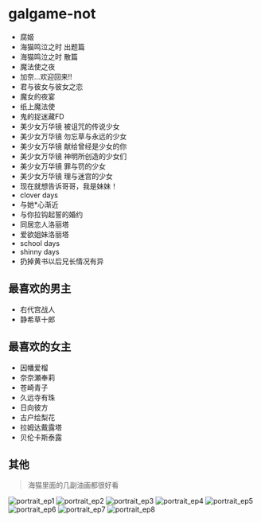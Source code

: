 # galgame-not

* 腐姬
* 海猫鸣泣之时 出题篇
* 海猫鸣泣之时 散篇
* 魔法使之夜
* 加奈…欢迎回来!!
* 君与彼女与彼女之恋
* 魔女的夜宴
* 纸上魔法使
* 鬼的捉迷藏FD
* 美少女万华镜 被诅咒的传说少女
* 美少女万华镜 勿忘草与永远的少女
* 美少女万华镜 献给曾经是少女的你
* 美少女万华镜 神明所创造的少女们
* 美少女万华镜 罪与罚的少女
* 美少女万华镜 理与迷宫的少女
* 现在就想告诉哥哥，我是妹妹！
* clover days
* 与她*心渐近
* 与你拉钩起誓的婚约
* 同居恋人洛丽塔
* 爱欲姐妹洛丽塔
* school days
* shinny days
* 扔掉黄书以后兄长情况有异

## 最喜欢的男主

* 右代宫战人
* 静希草十郎

## 最喜欢的女主

* 因幡爱榴
* 奈奈瀬奉莉
* 苍崎青子
* 久远寺有珠
* 日向彼方
* 古户绘梨花
* 拉姆达戴露塔
* 贝伦卡斯泰露

## 其他

> 海猫里面的几副油画都很好看

![portrait_ep1](https://github.com/night-cruise/galgame-note/assets/77157236/4e30eaef-6df7-4e7e-b9ef-e94fa77f19c1)
![portrait_ep2](https://github.com/night-cruise/galgame-note/assets/77157236/fabafa79-bbed-4e2b-b56f-963ae48000c6)
![portrait_ep3](https://github.com/night-cruise/galgame-note/assets/77157236/3813c19c-2740-46bc-9cfb-a78c8bd684a5)
![portrait_ep4](https://github.com/night-cruise/galgame-note/assets/77157236/17afffba-cf1c-458f-9c48-0582dbaa9a2c)
![portrait_ep5](https://github.com/night-cruise/galgame-note/assets/77157236/cb083e5d-895e-4ccd-950e-9a827c14cf7a)
![portrait_ep6](https://github.com/night-cruise/galgame-note/assets/77157236/c37571ea-28f2-4023-abf6-b7b1635a385e)
![portrait_ep7](https://github.com/night-cruise/galgame-note/assets/77157236/3e7a1353-2a8a-40c5-b878-780e72ef591c)
![portrait_ep8](https://github.com/night-cruise/galgame-note/assets/77157236/66bb1602-29ab-483a-abb4-02ffbc748565)
